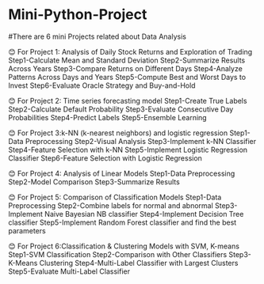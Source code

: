 # Mini-Python-Project
#There are 6 mini Projects related about Data Analysis

😊 For Project 1: Analysis of Daily Stock Returns and Exploration of Trading 
Step1-Calculate Mean and Standard Deviation
Step2-Summarize Results Across Years
Step3-Compare Returns on Different Days
Step4-Analyze Patterns Across Days and Years 
Step5-Compute Best and Worst Days to Invest
Step6-Evaluate Oracle Strategy and Buy-and-Hold

😊 For Project 2: Time series forecasting model
Step1-Create True Labels
Step2-Calculate Default Probability
Step3-Evaluate Consecutive Day Probabilities
Step4-Predict Labels
Step5-Ensemble Learning

😊 For Project 3:k-NN (k-nearest neighbors) and logistic regression
Step1-Data Preprocessing
Step2-Visual Analysis
Step3-Implement k-NN Classifier
Step4-Feature Selection with k-NN
Step5-Implement Logistic Regression Classifier
Step6-Feature Selection with Logistic Regression

😊 For Project 4: Analysis of Linear Models
Step1-Data Preprocessing
Step2-Model Comparison
Step3-Summarize Results

😊 For Project 5: Comparison of Classification Models
Step1-Data Preprocessing
Step2-Combine labels for normal and abnormal
Step3-Implement Naive Bayesian NB classifier
Step4-Implement Decision Tree classifier
Step5-Implement Random Forest classifier and find the best parameters

😊 For Project 6:Classification & Clustering Models with SVM, K-means
Step1-SVM Classification
Step2-Comparison with Other Classifiers
Step3-K-Means Clustering
Step4-Multi-Label Classifier with Largest Clusters
Step5-Evaluate Multi-Label Classifier
